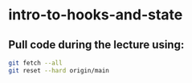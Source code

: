 # intro-to-hooks-and-state

## Pull code during the lecture using:
```bash
git fetch --all
git reset --hard origin/main
```